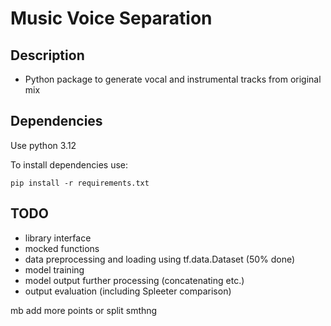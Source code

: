 # Music Voice Separation

## Description

- Python package to generate vocal and instrumental tracks from original mix

## Dependencies

Use python 3.12

To install dependencies use:
```shell
pip install -r requirements.txt
```


## TODO

- library interface
- mocked functions
- data preprocessing and loading using tf.data.Dataset (50% done)
- model training
- model output further processing (concatenating etc.)
- output evaluation (including Spleeter comparison)

mb add more points or split smthng